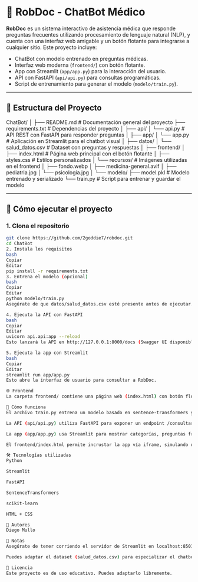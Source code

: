 # 🤖 RobDoc - ChatBot Médico

**RobDoc** es un sistema interactivo de asistencia médica que responde preguntas frecuentes utilizando procesamiento de lenguaje natural (NLP), y cuenta con una interfaz web amigable y un botón flotante para integrarse a cualquier sitio. Este proyecto incluye:

- ChatBot con modelo entrenado en preguntas médicas.
- Interfaz web moderna (`frontend/`) con botón flotante.
- App con Streamlit (`app/app.py`) para la interacción del usuario.
- API con FastAPI (`api/api.py`) para consultas programáticas.
- Script de entrenamiento para generar el modelo (`modelo/train.py`).

---

## 📁 Estructura del Proyecto

ChatBot/
│
├── README.md # Documentación general del proyecto
├── requirements.txt # Dependencias del proyecto
│
├── api/
│ └── api.py # API REST con FastAPI para responder preguntas
│
├── app/
│ └── app.py # Aplicación en Streamlit para el chatbot visual
│
├── datos/
│ └── salud_datos.csv # Dataset con preguntas y respuestas
│
├── frontend/
│ ├── index.html # Página web principal con el botón flotante
│ ├── styles.css # Estilos personalizados
│ └── recursos/ # Imágenes utilizadas en el frontend
│ ├── fondo.webp
│ ├── medicina-general.avif
│ ├── pediatria.jpg
│ └── psicologia.jpg
│
└── modelo/
├── model.pkl # Modelo entrenado y serializado
└── train.py # Script para entrenar y guardar el modelo


---

## 🚀 Cómo ejecutar el proyecto

### 1. Clona el repositorio

```bash
git clone https://github.com/2goddie7/robdoc.git
cd ChatBot
2. Instala los requisitos
bash
Copiar
Editar
pip install -r requirements.txt
3. Entrena el modelo (opcional)
bash
Copiar
Editar
python modelo/train.py
Asegúrate de que datos/salud_datos.csv esté presente antes de ejecutar.

4. Ejecuta la API con FastAPI
bash
Copiar
Editar
uvicorn api.api:app --reload
Esto lanzará la API en http://127.0.0.1:8000/docs (Swagger UI disponible).

5. Ejecuta la app con Streamlit
bash
Copiar
Editar
streamlit run app/app.py
Esto abre la interfaz de usuario para consultar a RobDoc.

🌐 Frontend
La carpeta frontend/ contiene una página web (index.html) con botón flotante que abre un iframe apuntando a la app de Streamlit (http://localhost:8501 por defecto). Puedes integrarla fácilmente en tu sitio web o sistema hospitalario.

🧠 Cómo funciona
El archivo train.py entrena un modelo basado en sentence-transformers y guarda los embeddings junto con las preguntas y respuestas.

La API (api/api.py) utiliza FastAPI para exponer un endpoint /consultar donde se recibe una pregunta y se devuelve la respuesta más parecida.

La app (app/app.py) usa Streamlit para mostrar categorías, preguntas frecuentes y un input para que el usuario escriba su consulta.

El frontend/index.html permite incrustar la app vía iframe, simulando una experiencia de chatbot accesible en cualquier página web.

🛠 Tecnologías utilizadas
Python

Streamlit

FastAPI

SentenceTransformers

scikit-learn

HTML + CSS

👥 Autores
Diego Mullo

📌 Notas
Asegúrate de tener corriendo el servidor de Streamlit en localhost:8501 para que el botón del chatbot funcione correctamente.

Puedes adaptar el dataset (salud_datos.csv) para especializar el chatbot en otros dominios como seguros, universidades, turismo, etc.

📄 Licencia
Este proyecto es de uso educativo. Puedes adaptarlo libremente.